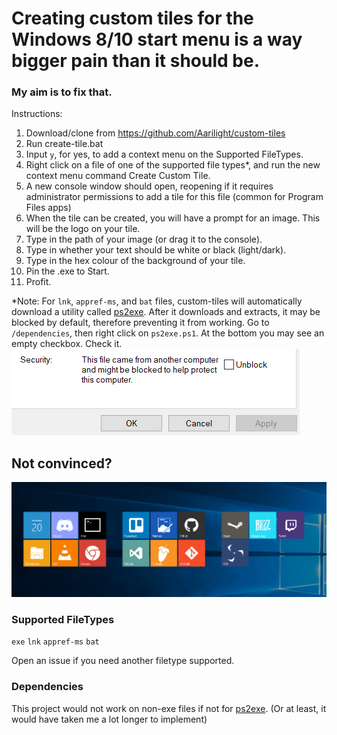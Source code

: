 # Creating custom tiles for the Windows 8/10 start menu is a way bigger pain than it should be.
### My aim is to fix that.

Instructions: 
1. Download/clone from https://github.com/Aarilight/custom-tiles
1. Run create-tile.bat
1. Input `y`, for yes, to add a context menu on the Supported FileTypes.
1. Right click on a file of one of the supported file types*, and run the new context menu command Create Custom Tile.
1. A new console window should open, reopening if it requires administrator permissions to add a tile for this file (common for Program Files apps)
1. When the tile can be created, you will have a prompt for an image. This will be the logo on your tile.
1. Type in the path of your image (or drag it to the console).
1. Type in whether your text should be white or black (light/dark).
1. Type in the hex colour of the background of your tile.
1. Pin the .exe to Start.
1. Profit.

*Note: For `lnk`, `appref-ms`, and `bat` files, custom-tiles will automatically download a utility called [ps2exe](https://gallery.technet.microsoft.com/PS2EXE-Convert-PowerShell-9e4e07f1). After it downloads and extracts, it may be blocked by default, therefore preventing it from working. Go to `/dependencies`, then right click on `ps2exe.ps1`. At the bottom you may see an empty checkbox. Check it. ![unblock me](./preview/unblock.png)

## Not convinced?

![Example](./preview/preview.png)


### Supported FileTypes
`exe`
`lnk`
`appref-ms`
`bat`

Open an issue if you need another filetype supported.

### Dependencies

This project would not work on non-exe files if not for [ps2exe](https://gallery.technet.microsoft.com/PS2EXE-Convert-PowerShell-9e4e07f1). (Or at least, it would have taken me a lot longer to implement)
